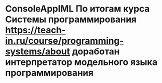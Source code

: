 # ConsoleAppIML По итогам курса Системы программирования https://teach-in.ru/course/programming-systems/about доработан интерпретатор модельного языка программирования

